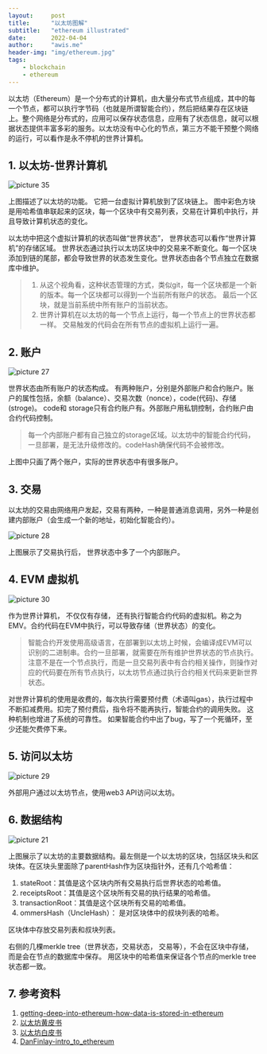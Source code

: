 ```yaml
---
layout:     post
title:      "以太坊图解"
subtitle:   "ethereum illustrated"
date:       2022-04-04
author:     "awis.me"
header-img: "img/ethereum.jpg"
tags:
    - blockchain
    - ethereum
---
```


以太坊（Ethereum）是一个分布式的计算机，由大量分布式节点组成，其中的每一个节点，都可以执行字节码（也就是所谓智能合约），然后把结果存在区块链上。整个网络是分布式的，应用可以保存状态信息，应用有了状态信息，就可以根据状态提供丰富多彩的服务。以太坊没有中心化的节点，第三方不能干预整个网络的运行，可以看作是永不停机的世界计算机。

## 1. 以太坊-世界计算机

![picture 35](/img/1649018609268.jpg)  

上图描述了以太坊的功能。 它把一台虚拟计算机放到了区块链上。 图中彩色方块是用哈希值串联起来的区块，每一个区块中有交易列表，交易在计算机中执行，并且导致计算机状态的变化。

以太坊中把这个虚拟计算机的状态叫做“世界状态”， 世界状态可以看作“世界计算机”的存储区域。 世界状态通过执行以太坊区块中的交易来不断变化。每一个区块添加到链的尾部，都会导致世界的状态发生变化。世界状态由各个节点独立在数据库中维护。

> 1. 从这个视角看，这种状态管理的方式，类似git，每一个区块都是一个新的版本。每一个区块都可以得到一个当前所有账户的状态。 最后一个区块，就是当前系统中所有账户的当前状态。
> 2. 世界计算机在以太坊的每一个节点上运行，每一个节点上的世界状态都一样。 交易触发的代码会在所有节点的虚拟机上运行一遍。

## 2. 账户

![picture 27](/img/1648895878714.jpg)  

世界状态由所有账户的状态构成。 有两种账户，分别是外部账户和合约账户。账户的属性包括，余额（balance）、交易次数（nonce），code(代码)、存储(stroge)。 code和 storage只有合约账户有。外部账户用私钥控制，合约账户由合约代码控制。

> 每一个内部账户都有自己独立的storage区域。以太坊中的智能合约代码，一旦部署，是无法升级修改的。codeHash确保代码不会被修改。

上图中只画了两个账户，实际的世界状态中有很多账户。

## 3. 交易

以太坊的交易由网络用户发起，交易有两种，一种是普通消息调用，另外一种是创建内部账户（会生成一个新的地址，初始化智能合约）。

![picture 28](/img/1648896198644.jpg)  

上图展示了交易执行后， 世界状态中多了一个内部账户。

## 4. EVM 虚拟机

![picture 30](/img/1648896909584.jpg)  

作为世界计算机， 不仅仅有存储， 还有执行智能合约代码的虚拟机。称之为EMV。合约代码在EVM中执行，可以导致存储（世界状态）的变化。
> 智能合约开发使用高级语言，在部署到以太坊上时候，会编译成EVM可以识别的二进制串。合约一旦部署，就需要在所有维护世界状态的节点执行。注意不是在一个节点执行，而是一旦交易列表中有合约相关操作，则操作对应的代码要在所有节点执行，以太坊节点通过执行合约相关代码来更新世界状态。
 
对世界计算机的使用是收费的，每次执行需要预付费（术语叫gas），执行过程中不断扣减费用。扣完了预付费后，指令将不能再执行，智能合约的调用失败。 这种机制也增进了系统的可靠性。 如果智能合约中出了bug，写了一个死循环，至少还能欠费停下来。 

## 5. 访问以太坊

![picture 29](/img/1648896785068.jpg)  

外部用户通过以太坊节点，使用web3 API访问以太坊。

## 6. 数据结构

![picture 21](/img/1648751079155.jpg)  

上图展示了以太坊的主要数据结构。最左侧是一个以太坊的区块，包括区块头和区块体。在区块头里面除了parentHash作为区块指针外，还有几个哈希值：
1. stateRoot：其值是这个区块内所有交易执行后世界状态的哈希值。
2. receiptsRoot：其值是这个区块所有交易的执行结果的哈希值。
3. transactionRoot：其值是这个区块所有交易的哈希值。
4. ommersHash（UncleHash）： 是对区块体中的叔块列表的哈希。

区块体中存放交易列表和叔块列表。

右侧的几棵merkle tree（世界状态，交易状态， 交易等），不会在区块中存储，而是会在节点的数据库中保存。 用区块中的哈希值来保证各个节点的merkle tree状态都一致。

## 7. 参考资料

1. [getting-deep-into-ethereum-how-data-is-stored-in-ethereum](https://hackernoon.com/getting-deep-into-ethereum-how-data-is-stored-in-ethereum-e3f669d96033)
2. [以太坊黄皮书](https://github.com/wanshan1024/ethereum_yellowpaper/blob/master/ethereum_yellow_paper_cn.pdf)
3. [以太坊白皮书](https://github.com/ethereum/wiki/wiki/%5B%E4%B8%AD%E6%96%87%5D-%E4%BB%A5%E5%A4%AA%E5%9D%8A%E7%99%BD%E7%9A%AE%E4%B9%A6#%E5%8C%BA%E5%9D%97%E9%93%BE%E5%92%8C%E6%8C%96%E7%9F%BF)
4. [DanFinlay-intro_to_ethereum](https://github.com/MetaMask/IPFS-Ethereum-Hackathon/tree/master/slides/01_DanFinlay_intro_to_ethereum_blockchains)